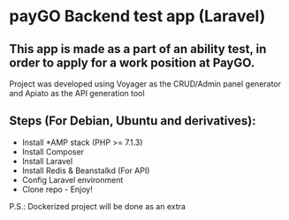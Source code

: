 # payGO Backend test app (Laravel)

## This app is made as a part of an ability test, in order to apply for a work position at PayGO. 

Project was developed using Voyager as the CRUD/Admin panel generator and Apiato as the API generation tool

## Steps (For Debian, Ubuntu and derivatives):

* Install *AMP stack (PHP >= 7.1.3)
* Install Composer
* Install Laravel
* Install Redis & Beanstalkd (For API)
* Config Laravel environment
* Clone repo - Enjoy!

P.S.: Dockerized project will be done as an extra
